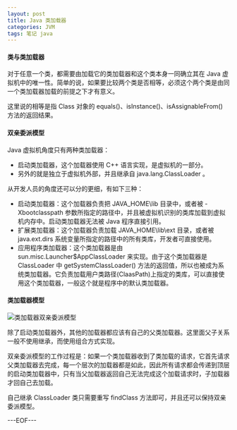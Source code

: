 ```yaml
---
layout: post
title: Java 类加载器
categories: JVM
tags: 笔记 java
---
```


#### 类与类加载器

对于任意一个类，都需要由加载它的类加载器和这个类本身一同确立其在 Java 虚拟机中的唯一性。简单的说，如果要比较两个类是否相等，必须这个两个类是由同一个类加载器加载的前提之下才有意义。

这里说的相等是指 Class 对象的 equals()、isInstance()、isAssignableFrom() 方法的返回结果。

#### 双亲委派模型

Java 虚拟机角度只有两种类加载器：

- 启动类加载器，这个加载器使用 C++ 语言实现，是虚拟机的一部分。
- 另外的就是独立于虚拟机外部，并且继承自 java.lang.ClassLoader 。


从开发人员的角度还可以分的更细，有如下三种：

- 启动类加载器：这个加载器负责把 JAVA_HOME\lib 目录中，或者被 -Xbootclasspath 参数所指定的路径中，并且被虚拟机识别的类库加载到虚拟机内存中。启动类加载器无法被 Java 程序直接引用。
- 扩展类加载器：这个加载器负责加载 JAVA_HOME\lib\ext 目录，或者被 java.ext.dirs 系统变量所指定的路径中的所有类库，开发者可直接使用。
- 应用程序类加载器：这个类加载器是由 sun.misc.Launcher$AppClassLoader 来实现。由于这个类加载器是 ClassLoader 中 getSystemClassLoader() 方法的返回值，所以也被成为系统类加载器。它负责加载用户类路径(ClaasPath)上指定的类库，可以直接使用这个类加载器，一般这个就是程序中的默认类加载器。

#### 类加载器模型

![类加载器双亲委派模型](http://renchx.com/public/images/classloader-modle.jpg)

除了启动类加载器外，其他的加载器都应该有自己的父类加载器。这里面父子关系一般不使用继承，而使用组合方式实现。

双亲委派模型的工作过程是：如果一个类加载器收到了类加载的请求，它首先请求父类加载器去完成，每一个层次的加载器都是如此，因此所有请求都会传递到顶层的启动类加载器中，只有当父加载器返回自己无法完成这个加载请求时，子加载器才回自己去加载。

自己继承 ClassLoader 类只需要重写 findClass 方法即可，并且还可以保持双亲委派模型。


---EOF---
